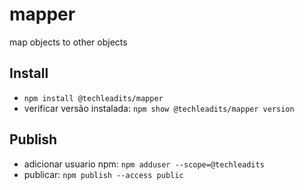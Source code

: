# mapper
map objects to other objects

## Install
- `npm install @techleadits/mapper`
- verificar versão instalada: `npm show @techleadits/mapper version`

## Publish
- adicionar usuario npm: `npm adduser --scope=@techleadits`
- publicar: `npm publish --access public`